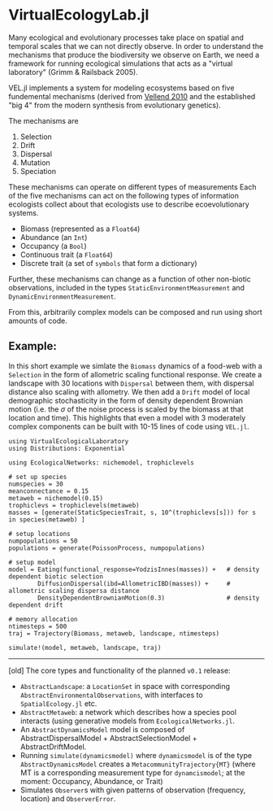 # VirtualEcologyLab.jl

Many ecological and evolutionary processes take place on spatial and temporal scales that we can not directly observe. 
In order to understand the mechanisms that produce the biodiversity we observe on Earth, we need a framework for running
ecological simulations that acts as a "virtual laboratory" (Grimm & Railsback 2005). 

VEL.jl implements a system for modeling ecosystems
based on five fundemental mechanisms (derived from  [Vellend 2010](todo) and the established "big 4" from the modern synthesis from evolutionary genetics).

The mechanisms are 
1. Selection
2. Drift
3. Dispersal
4. Mutation
5. Speciation

These mechanisms can operate on different types of measurements Each of the five mechanisms can act on the following types of information ecologists collect about that ecologists use to describe ecoevolutionary systems.

- Biomass (represented as a `Float64`)
- Abundance (an `Int`)
- Occupancy (a `Bool`)
- Continuous trait (a `Float64`)
- Discrete trait (a set of `symbols` that form a dictionary)

Further, these mechanisms can change as a function of other non-biotic observations, included in the types `StaticEnvironmentMeasurement` and `DynamicEnvironmentMeasurement`.


From this, arbitrarily complex models can 
be composed and run using short amounts 
of code. 


## Example: 

In this short example we simlate the `Biomass` dynamics of a food-web with a `Selection` in the form of allometric scaling functional response. We create a landscape with 30 locations with `Dispersal` between them, with dispersal distance also scaling with allometry. We then add a `Drift` model of local demographic stochasticity in the form of density dependent Brownian motion (i.e. the $\sigma$ of the noise process is scaled by the biomass at that location and time). This highlights that even a model with 3 moderately complex components can be built with 10-15 lines of code using `VEL.jl`.

```
using VirtualEcologicalLaboratory
using Distributions: Exponential

using EcologicalNetworks: nichemodel, trophiclevels

# set up species
numspecies = 30
meanconnectance = 0.15
metaweb = nichemodel(0.15)
trophiclevs = trophiclevels(metaweb)
masses = [generate(StaticSpeciesTrait, s, 10^(trophiclevs[s])) for s in species(metaweb) ] 

# setup locations
numpopulations = 50
populations = generate(PoissonProcess, numpopulations) 

# setup model 
model = Eating(functional_response=YodzisInnes(masses)) +   # density dependent biotic selection
        DiffusionDispersal(ibd=AllometricIBD(masses)) +     # allometric scaling dispersa distance
        DensityDependentBrownianMotion(0.3)                 # density dependent drift 

# memory allocation 
ntimesteps = 500
traj = Trajectory(Biomass, metaweb, landscape, ntimesteps)

simulate!(model, metaweb, landscape, traj)

```





---
[old]
The core types and functionality of the planned `v0.1` release:

- `AbstractLandscape`: a `LocationSet` in space with corresponding `AbstractEnvironmentalObservations`, with interfaces to `SpatialEcology.jl` etc.
- `AbstractMetaweb`: a network which describes how a species pool interacts (using generative models from `EcologicalNetworks.jl`.
- An `AbstractDynamicsModel` model is composed of AbstractDispersalModel + AbstractSelectionModel + AbstractDriftModel.
- Running `simulate(dynamicsmodel)` where `dynamicsmodel` is of the type `AbstractDynamicsModel` creates a `MetacommunityTrajectory{MT}` (where MT is a corresponding measurement type for `dynamcismodel`; at the moment: Occupancy, Abundance, or Trait)
- Simulates `Observer`s with given patterns of observation (frequency, location) and `ObserverError`.
